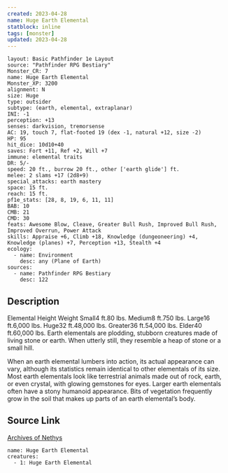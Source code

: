 ```yaml
---
created: 2023-04-28
name: Huge Earth Elemental
statblock: inline
tags: [monster]
updated: 2023-04-28
---
```

```statblock
layout: Basic Pathfinder 1e Layout
source: "Pathfinder RPG Bestiary"
Monster_CR: 7
name: Huge Earth Elemental
Monster_XP: 3200
alignment: N
size: Huge
type: outsider
subtype: (earth, elemental, extraplanar)
INI: -1
perception: +13
senses: darkvision, tremorsense
AC: 19, touch 7, flat-footed 19 (dex -1, natural +12, size -2)
HP: 95
hit_dice: 10d10+40
saves: Fort +11, Ref +2, Will +7
immune: elemental traits
DR: 5/-
speed: 20 ft., burrow 20 ft., other ['earth glide'] ft.
melee: 2 slams +17 (2d8+9)
special_attacks: earth mastery
space: 15 ft.
reach: 15 ft.
pf1e_stats: [28, 8, 19, 6, 11, 11]
BAB: 10
CMB: 21
CMD: 30
feats: Awesome Blow, Cleave, Greater Bull Rush, Improved Bull Rush, Improved Overrun, Power Attack
skills: Appraise +6, Climb +18, Knowledge (dungeoneering) +4, Knowledge (planes) +7, Perception +13, Stealth +4
ecology:
  - name: Environment
    desc: any (Plane of Earth)
sources:
  - name: Pathfinder RPG Bestiary
    desc: 122
```
## Description
Elemental Height Weight Small4 ft.80 lbs. Medium8 ft.750 lbs. Large16 ft.6,000 lbs. Huge32 ft.48,000 lbs. Greater36 ft.54,000 lbs. Elder40 ft.60,000 lbs.
 Earth elementals are plodding, stubborn creatures made of living stone or earth. When utterly still, they resemble a heap of stone or a small hill.

When an earth elemental lumbers into action, its actual appearance can vary, although its statistics remain identical to other elementals of its size. Most earth elementals look like terrestrial animals made out of rock, earth, or even crystal, with glowing gemstones for eyes. Larger earth elementals often have a stony humanoid appearance. Bits of vegetation frequently grow in the soil that makes up parts of an earth elemental’s body.
## Source Link
[Archives of Nethys](https://aonprd.com/MonsterDisplay.aspx?ItemName=Huge%20Earth%20Elemental)
```encounter-table
name: Huge Earth Elemental
creatures:
  - 1: Huge Earth Elemental
```
